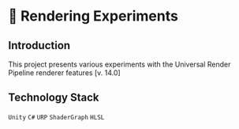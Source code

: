 # 🎨 Rendering Experiments

## Introduction
This project presents various experiments with the Universal Render Pipeline renderer features [v. 14.0]

## Technology Stack
`Unity` `C#` `URP` `ShaderGraph` `HLSL`
